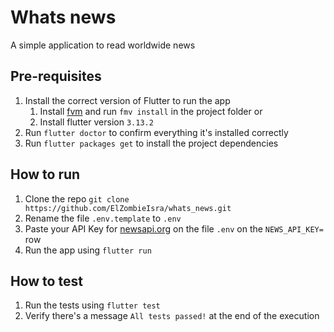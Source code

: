 # Whats news

A simple application to read worldwide news

## Pre-requisites

1. Install the correct version of Flutter to run the app
   1. Install [fvm](https://fvm.app/) and run `fmv install` in the project folder or
   2. Install flutter version `3.13.2`
2. Run `flutter doctor` to confirm everything it's installed correctly
3. Run `flutter packages get` to install the project dependencies

## How to run

1. Clone the repo `git clone https://github.com/ElZombieIsra/whats_news.git`
2. Rename the file `.env.template` to `.env`
3. Paste your API Key for [newsapi.org](https://newsapi.org) on the file `.env` on the `NEWS_API_KEY=` row
4. Run the app using `flutter run`

## How to test

1. Run the tests using `flutter test`
2. Verify there's a message `All tests passed!` at the end of the execution
